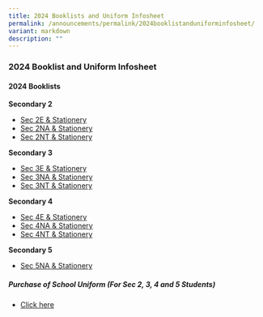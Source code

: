 ```yaml
---
title: 2024 Booklists and Uniform Infosheet
permalink: /announcements/permalink/2024booklistanduniforminfosheet/
variant: markdown
description: ""
---
```

### 2024 Booklist and Uniform Infosheet

#### **2024 Booklists**<br>

 **Secondary 2** 

* [Sec 2E &amp; Stationery](/files/sec%202e%20&amp;%20stationery1.pdf)<br> 
* [Sec 2NA &amp; Stationery](/files/sec%202na%20&amp;%20stationery.pdf)<br> 
* [Sec 2NT &amp; Stationery](/files/sec%202nt%20&amp;%20stationery.pdf)<br> 

 **Secondary 3** 

* [Sec 3E &amp; Stationery](/files/sec%203e%20&amp;%20stationery.pdf)<br> 
* [Sec 3NA &amp; Stationery](/files/sec%203na%20&amp;%20stationery.pdf)<br> 
* [Sec 3NT &amp; Stationery](/files/sec%203nt%20&amp;%20stationery.pdf)<br> 

**Secondary 4**

*  [Sec 4E &amp; Stationery](/files/sec%204e%20&amp;%20stationery.pdf)<br> 
* [Sec 4NA &amp; Stationery](/files/sec%204na%20&amp;%20stationery.pdf)<br> 
* [Sec 4NT &amp; Stationery](/files/sec%204nt%20&amp;%20stationery.pdf)<br> 

 **Secondary 5**

*  [Sec 5NA &amp; Stationery](/files/sec%205na%20&amp;%20stationery.pdf)<br>  

##### **Purchase of School Uniform (For Sec 2, 3, 4 and 5 Students)**

* [Click here](/files/purchase%20of%20school%20uniform%20(for%20sec%202%20to%205%20students).pdf)